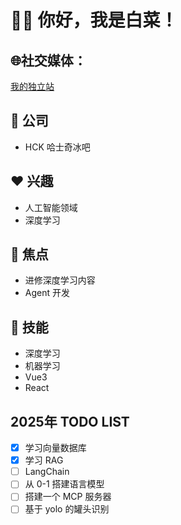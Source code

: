 # 👋🏻 你好，我是白菜！

## 🌐社交媒体：  
[我的独立站](https://www.zhengjiyuan.top)

## 💼 公司
- HCK 哈士奇冰吧

## ❤️ 兴趣
- 人工智能领域
- 深度学习

## 🤖 焦点
- 进修深度学习内容
- Agent 开发

## 🌟 技能
- 深度学习
- 机器学习
- Vue3
- React

## 2025年 TODO LIST
- [x] 学习向量数据库
- [x] 学习 RAG
- [ ] LangChain
- [ ] 从 0-1 搭建语言模型
- [ ] 搭建一个 MCP 服务器
- [ ] 基于 yolo 的罐头识别
